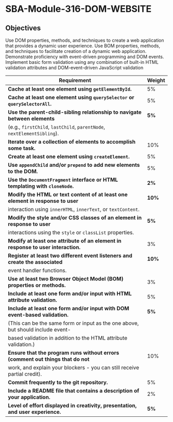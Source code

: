 # SBA-Module-316-DOM-WEBSITE

## Objectives

Use DOM properties, methods, and techniques to create a web application that provides a
dynamic user experience.
Use BOM properties, methods, and techniques to facilitate creation of a dynamic web
application.
Demonstrate proficiency with event-driven programming and DOM events.
Implement basic form validation using any combination of built-in HTML validation attributes
and DOM-event-driven JavaScript validation

| **Requirement**                                                                  | **Weight** |
| -------------------------------------------------------------------------------- | ---------- |
| **Cache at least one element using `getElementById`.**                           | 5%         |
| **Cache at least one element using `querySelector` or `querySelectorAll`.**      | 5%         |
| **Use the parent-child-sibling relationship to navigate between elements**       | **5%**     |
| (e.g., `firstChild`, `lastChild`, `parentNode`, `nextElementSibling`).           |            |
| **Iterate over a collection of elements to accomplish some task.**               | 10%        |
| **Create at least one element using `createElement`.**                           | 5%         |
| **Use `appendChild` and/or `prepend` to add new elements to the DOM.**           | 5%         |
| **Use the `DocumentFragment` interface or HTML templating with `cloneNode`.**    | **2%**     |
| **Modify the HTML or text content of at least one element in response to user**  | **10%**    |
| interaction using `innerHTML`, `innerText`, or `textContent`.                    |            |
| **Modify the style and/or CSS classes of an element in response to user**        | **5%**     |
| interactions using the `style` or `classList` properties.                        |            |
| **Modify at least one attribute of an element in response to user interaction.** | 3%         |
| **Register at least two different event listeners and create the associated**    | **10%**    |
| event handler functions.                                                         |            |
| **Use at least two Browser Object Model (BOM) properties or methods.**           | 3%         |
| **Include at least one form and/or input with HTML attribute validation.**       | 5%         |
| **Include at least one form and/or input with DOM event-based validation.**      | **5%**     |
| (This can be the same form or input as the one above, but should include event-  |            |
| based validation in addition to the HTML attribute validation.)                  |            |
| **Ensure that the program runs without errors (comment out things that do not**  | 10%        |
| work, and explain your blockers - you can still receive partial credit).         |            |
| **Commit frequently to the git repository.**                                     | 5%         |
| **Include a README file that contains a description of your application.**       | 2%         |
| **Level of effort displayed in creativity, presentation, and user experience.**  | **5%**     |
